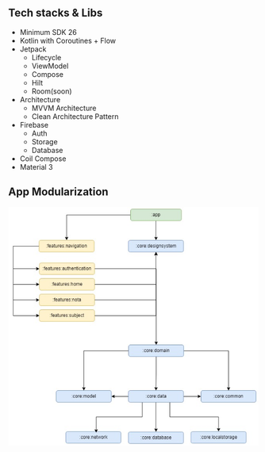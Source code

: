 ## Tech stacks & Libs

- Minimum SDK 26
- Kotlin with Coroutines + Flow
- Jetpack
  - Lifecycle
  - ViewModel
  - Compose
  - Hilt
  - Room(soon)
- Architecture
  - MVVM Architecture
  - Clean Architecture Pattern
- Firebase
  - Auth
  - Storage
  - Database
- Coil Compose
- Material 3

## App Modularization

![app module](imgs/app-modules.jpg)

